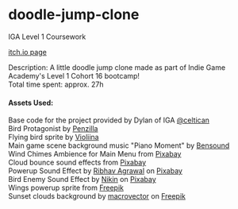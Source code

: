 # doodle-jump-clone

IGA Level 1 Coursework

[itch.io page](https://quetzalotl.itch.io/wingbound)

Description:
A little doodle jump clone made as part of Indie Game Academy's Level 1 Cohort 16 bootcamp!  
Total time spent: approx. 27h

#### Assets Used:

Base code for the project provided by Dylan of IGA [@celtican](https://celtican.itch.io/)  
Bird Protagonist by [Penzilla](https://penzilla.itch.io/rpg-bird-character)  
Flying bird sprite by [Violiina](https://violiina.itch.io/free-bird-sprite-animation-10-frames)  
Main game scene background music "Piano Moment" by [Bensound](https://www.bensound.com/royalty-free-music)  
Wind Chimes Ambience for Main Menu from [Pixabay](https://pixabay.com/sound-effects/)  
Cloud bounce sound effects from [Pixabay](https://pixabay.com/sound-effects/)  
Powerup Sound Effect by [Ribhav Agrawal](https://pixabay.com/users/ribhavagrawal-39286533/?utm_source=link-attribution&utm_medium=referral&utm_campaign=music&utm_content=230548) on [Pixabay](https://pixabay.com/sound-effects//?utm_source=link-attribution&utm_medium=referral&utm_campaign=music&utm_content=230548)  
Bird Enemy Sound Effect by [Nikin](https://pixabay.com/users/nikin-253338/?utm_source=link-attribution&utm_medium=referral&utm_campaign=music&utm_content=215811) on [Pixabay](https://pixabay.com/sound-effects//?utm_source=link-attribution&utm_medium=referral&utm_campaign=music&utm_content=215811)  
Wings powerup sprite from [Freepik](https://www.freepik.com/free-psd/cartoon-angel-wings-isoltated_178832589.htm#query=transparent%20wings&position=7&from_view=keyword&track=ais_hybrid&uuid=221f71a4-b4c8-4a05-bdce-b7be4fd31734)  
Sunset clouds background by [macrovector](https://www.freepik.com/free-vector/evening-cloudy-sky-purple-background-with-group-cumulus-cirrus-clouds-flat-cartoon-illustration_16607919.htm) on [Freepik](https://www.freepik.com/free-vector/evening-cloudy-sky-purple-background-with-group-cumulus-cirrus-clouds-flat-cartoon-illustration_16607919.htm)
